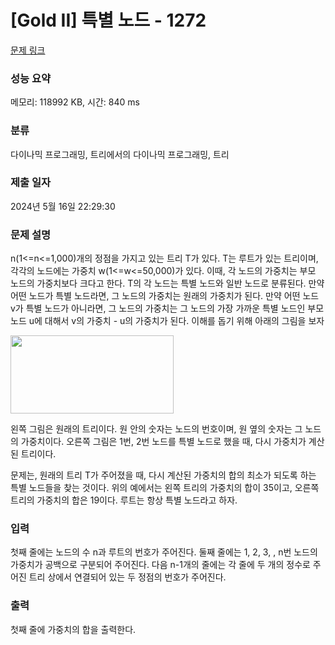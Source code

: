 # [Gold II] 특별 노드 - 1272 

[문제 링크](https://www.acmicpc.net/problem/1272) 

### 성능 요약

메모리: 118992 KB, 시간: 840 ms

### 분류

다이나믹 프로그래밍, 트리에서의 다이나믹 프로그래밍, 트리

### 제출 일자

2024년 5월 16일 22:29:30

### 문제 설명

<p>n(1<=n<=1,000)개의 정점을 가지고 있는 트리 T가 있다. T는 루트가 있는 트리이며, 각각의 노드에는 가중치 w(1<=w<=50,000)가 있다. 이때, 각 노드의 가중치는 부모 노드의 가중치보다 크다고 한다. T의 각 노드는 특별 노드와 일반 노드로 분류된다. 만약 어떤 노드가 특별 노드라면, 그 노드의 가중치는 원래의 가중치가 된다. 만약 어떤 노드 v가 특별 노드가 아니라면, 그 노드의 가중치는 그 노드의 가장 가까운 특별 노드인 부모 노드 u에 대해서 v의 가중치 - u의 가중치가 된다. 이해를 돕기 위해 아래의 그림을 보자</p>

<p><img alt="" src="" style="height:125px; width:261px"></p>

<p>왼쪽 그림은 원래의 트리이다. 원 안의 숫자는 노드의 번호이며, 원 옆의 숫자는 그 노드의 가중치이다. 오른쪽 그림은 1번, 2번 노드를 특별 노드로 했을 때, 다시 가중치가 계산된 트리이다.</p>

<p>문제는, 원래의 트리 T가 주어졌을 때, 다시 계산된 가중치의 합의 최소가 되도록 하는 특별 노드들을 찾는 것이다. 위의 예에서는 왼쪽 트리의 가중치의 합이 35이고, 오른쪽 트리의 가중치의 합은 19이다. 루트는 항상 특별 노드라고 하자.</p>

### 입력 

 <p>첫째 줄에는 노드의 수 n과 루트의 번호가 주어진다. 둘째 줄에는 1, 2, 3, , n번 노드의 가중치가 공백으로 구분되어 주어진다. 다음 n-1개의 줄에는 각 줄에 두 개의 정수로 주어진 트리 상에서 연결되어 있는 두 정점의 번호가 주어진다.</p>

### 출력 

 <p>첫째 줄에 가중치의 합을 출력한다.</p>

